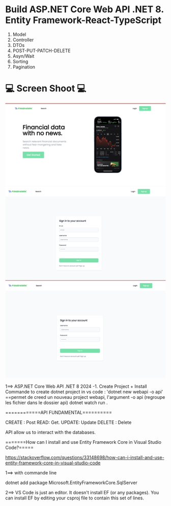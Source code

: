 # Build ASP.NET Core Web API .NET 8. Entity Framework-React-TypeScript

1. Model
2. Controller
3. DTOs
4. POST-PUT-PATCH-DELETE
5. Asyn/Wait
6. Sorting
7. Pagination

# 💻 Screen Shoot 💻

![alt text](1.png)
![alt text](2.png)
![alt text](3.png)

1==> ASP.NET Core Web API .NET 8 2024 -1. Create Project + Install
Commande to create dotnet project in vs code : 'dotnet new webapi -o api' ==permet de creed un nouveau project webapi, l'argument -o api (regroupe les fichier dans le dossier api)
dotnet watch run .

============API FUNDAMENTAL==========

CREATE : Post READ: Get. UPDATE: Update DELETE : Delete

API allow us to interact with the databases.

=======How can I install and use Entity Framework Core in Visual Studio Code?=====

https://stackoverflow.com/questions/33148698/how-can-i-install-and-use-entity-framework-core-in-visual-studio-code

1==> with commande line

dotnet add package Microsoft.EntityFrameworkCore.SqlServer

2==> VS Code is just an editor. It doesn't install EF (or any packages). You can install EF by editing your csproj file to contain this set of lines.

<ItemGroup>
   <PackageGroup Include="Microsoft.EntityFrameworkCore.SqlServer" Version="1.1.0" />
</ItemGroup>
